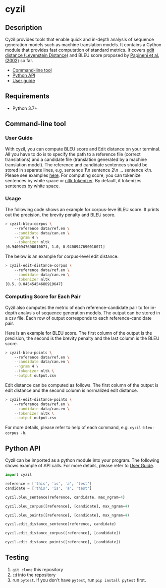 cyzil
=====

Description
-----------

Cyzil provides tools that enable quick and in-depth analysis of sequence generation models such as machine translation models. It contains a Cython module that provides fast computation of standard metrics. It covers [edit distance (Levenstein Distance)](https://en.wikipedia.org/wiki/Levenshtein_distance) and BLEU score proposed by [Papineni et al. (2002)](https://www.aclweb.org/anthology/P02-1040.pdf) so far.

- [Command-line tool](#command-line-tool)
- [Python API](#python-api)
- [User guide](https://box-key.github.io/cyzil/)

Requirements
------------

* Python 3.7+

Command-line tool
-----------------

### User Guide

With cyzil, you can compute BLEU score and Edit distance on your terminal. All you have to do is
to specify the path to a reference file (correct translations) and a candidate file
(translation generated by a machine translation model).
The reference and candidate sentences should be stored in separate lines, e.g.
sentence 1\n sentence 2\n ... sentence k\n.
Please see examples [here](https://github.com/box-key/cyzil/tree/master/data).
For computing score, you can tokenize sentences by white space or [nltk tokenizer](https://www.nltk.org/).
By default, it tokenizes sentences
by white space.

### Usage

The following code shows an example for corpus-leve BLEU score. It prints out the precision, the brevity penalty and BLEU score.

``` bash
> cyzil-bleu-corpus \
    --reference data/ref.en \
    --candidate data/can.en \
    --ngram 4 \
    --tokenizer nltk
[0.9400947690010071, 1.0, 0.9400947690010071]
```

The below is an example for corpus-level edit distance.

``` bash
> cyzil-edit-distance-corpus \
    --reference data/ref.en \
    --candidate data/can.en \
    --tokenizer nltk
[0.5, 0.04545454680919647]
```

### Computing Score for Each Pair

Cyzil also computes the metric of each reference-candidate pair to for in-depth analysis of sequence generation models. The output can be stored in a csv file. Each row of output corresponds to each reference-candidate pair.


Here is an example for BLEU score. The first column of the output is the precision, the second is the brevity penalty and the last column is the BLEU score.

``` bash
> cyzil-bleu-points \
    --reference data/ref.en \
    --candidate data/can.en \
    --ngram 4 \
    --tokenizer nltk \
    --output output.csv
```

Edit distance can be computed as follows. The first column of the output is edit distance and the second column is normalized edit distance.

``` bash
> cyzil-edit-distance-points \
    --reference data/ref.en \
    --candidate data/can.en \
    --tokenizer nltk \
    --output output.csv
```

For more details, please refer to help of each command, e.g. `cyzil-bleu-corpus -h`.

Python API
----------

Cyzil can be imported as a python module into your program.
The following shows example of API calls.
For more details, please refer to [User Guide](https://box-key.github.io/cyzil/).

``` python
import cyzil

reference = ['this', 'is', 'a', 'test']
candidate = ['this', 'is', 'a', 'test']

cyzil.bleu_sentence(reference, candidate, max_ngram=4)

cyzil.bleu_corpus([reference], [candidate], max_ngram=4)

cyzil.bleu_points([reference], [candidate], max_ngram=4)

cyzil.edit_distance_sentence(reference, candidate)

cyzil.edit_distance_corpus([reference], [candidate])

cyzil.edit_distance_points([reference], [candidate])
```

Testing
-------

1. `git clone` this repository
1. `cd` into the repository
1. run `pytest`. If you don't have `pytest`, run `pip install pytest` first.

